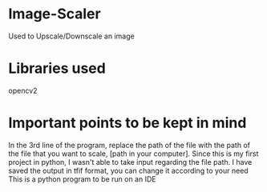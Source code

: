 # Image-Scaler
Used to Upscale/Downscale an image

# Libraries used
opencv2

# Important points to be kept in mind
In the 3rd line of the program, replace the path of the file with the path of the file that you want to scale, [path in your computer].
Since this is my first project in python, I wasn't able to take input regarding the file path.
I have saved the output in tfif format, you can change it according to your need
This is a python program to be run on an IDE
